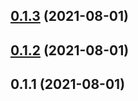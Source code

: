 ## [0.1.3](https://github.com/fayriot/just-lightbox/compare/0.1.2...0.1.3) (2021-08-01)

## [0.1.2](https://github.com/fayriot/just-lightbox/compare/0.1.1...0.1.2) (2021-08-01)

## 0.1.1 (2021-08-01)
